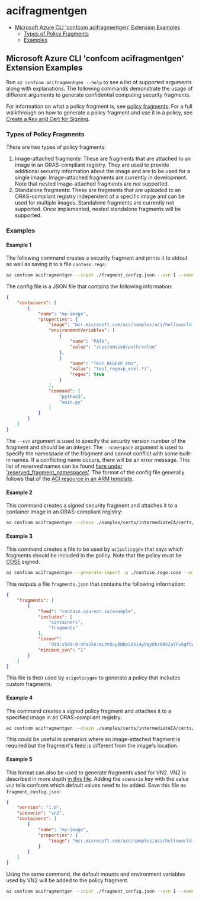 # acifragmentgen

- [Microsoft Azure CLI 'confcom acifragmentgen' Extension Examples](#microsoft-azure-cli-confcom-acifragmentgen-extension-examples)
  - [Types of Policy Fragments](#types-of-policy-fragments)
  - [Examples](#examples)

## Microsoft Azure CLI 'confcom acifragmentgen' Extension Examples

Run `az confcom acifragmentgen --help` to see a list of supported arguments along with explanations.
The following commands demonstrate the usage of different arguments to generate confidential computing security fragments.

For information on what a policy fragment is, see [policy fragments](./policy_enforcement_points.md).
For a full walkthrough on how to generate a policy fragment and use it in a policy, see [Create a Key and Cert for Signing](../samples/certs/README.md).

### Types of Policy Fragments

There are two types of policy fragments:

1. Image-attached fragments: These are fragments that are attached to an image in an ORAS-compliant registry.
They are used to provide additional security information about the image and are to be used for a single image.
Image-attached fragments are currently in development.
Note that nested image-attached fragments are *not* supported.
2. Standalone fragments: These are fragments that are uploaded to an ORAS-compliant registry independent of a specific image and can be used for multiple images.
Standalone fragments are currently not supported.
Once implemented, nested standalone fragments will be supported.

### Examples

#### Example 1

The following command creates a security fragment and prints it to stdout as well as saving it to a file `contoso.rego`:

```bash
az confcom acifragmentgen --input ./fragment_config.json --svn 1 --namespace contoso
```

The config file is a JSON file that contains the following information:

```json
{
    "containers": [
        {
            "name": "my-image",
            "properties": {
                "image": "mcr.microsoft.com/acc/samples/aci/helloworld:2.9",
                "environmentVariables": [
                    {
                        "name": "PATH",
                        "value": "/customized/path/value"
                    },
                    {
                        "name": "TEST_REGEXP_ENV",
                        "value": "test_regexp_env(.*)",
                        "regex": true
                    }
                ],
                "command": [
                    "python3",
                    "main.py"
                ]
            }
        }
    ]
}
```

The `--svn` argument is used to specify the security version number of the fragment and should be an integer.
The `--namespace` argument is used to specify the namespace of the fragment and cannot conflict with some built-in names.
If a conflicting name occurs, there will be an error message.
This list of reserved names can be found [here under 'reserved_fragment_namespaces'](./data/internal_config.json).
The format of the config file generally follows that of the [ACI resource in an ARM template](https://learn.microsoft.com/en-us/azure/templates/microsoft.containerinstance/containergroups?pivots=deployment-language-arm-template).

#### Example 2

This command creates a signed security fragment and attaches it to a container image in an ORAS-compliant registry:

```bash
az confcom acifragmentgen --chain ./samples/certs/intermediateCA/certs/www.contoso.com.chain.cert.pem --key ./samples/certs/intermediateCA/private/ec_p384_private.pem --svn 1 --namespace contoso --input ./samples/config.json --upload-fragment
```

#### Example 3

This command creates a file to be used by `acipolicygen` that says which fragments should be included in the policy.
Note that the policy must be [COSE](https://www.iana.org/assignments/cose/cose.xhtml) signed:

```bash
az confcom acifragmentgen --generate-import -p ./contoso.rego.cose --minimum-svn 1 --fragments-json fragments.json
```

This outputs a file `fragments.json` that contains the following information:

```json
{
    "fragments": [
        {
            "feed": "contoso.azurecr.io/example",
            "includes": [
                "containers",
                "fragments"
            ],
            "issuer":
                "did:x509:0:sha256:mLzv0uyBNQvC6hi4y9qy8hr6NSZuYFv6gfCwAEWBNqc::subject:CN:Contoso",
            "minimum_svn": "1"
        }
    ]
}
```

This file is then used by `acipolicygen` to generate a policy that includes custom fragments.

#### Example 4

The command creates a signed policy fragment and attaches it to a specified image in an ORAS-compliant registry:

```bash
az confcom acifragmentgen --chain ./samples/certs/intermediateCA/certs/www.contoso.com.chain.cert.pem --key ./samples/certs/intermediateCA/private/ec_p384_private.pem --svn 1 --namespace contoso --input ./samples/<my-config>.json --upload-fragment --image-target contoso.azurecr.io/<my-image>:latest --feed contoso.azurecr.io/<my-feed>
```

This could be useful in scenarios where an image-attached fragment is required but the fragment's feed is different from the image's location.

#### Example 5

This format can also be used to generate fragments used for VN2. VN2 is described in more depth [in this file](./acipolicygen.md).
Adding the `scenario` key with the value `vn2` tells confcom which default values need to be added.
Save this file as `fragment_config.json`:

```json
{
    "version": "1.0",
    "scenario": "vn2",
    "containers": [
        {
            "name": "my-image",
            "properties": {
                "image": "mcr.microsoft.com/acc/samples/aci/helloworld:2.9"
            }
        }
    ]
}
```

Using the same command, the default mounts and environment variables used by VN2 will be added to the policy fragment.

```bash
az confcom acifragmentgen --input ./fragment_config.json --svn 1 --namespace contoso
```
